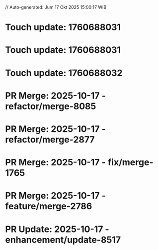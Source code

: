 // Auto-generated: Jum 17 Okt 2025 15:00:17 WIB

# Touch update: 1760688031

# Touch update: 1760688031

# Touch update: 1760688032

# PR Merge: 2025-10-17 - refactor/merge-8085

# PR Merge: 2025-10-17 - refactor/merge-2877

# PR Merge: 2025-10-17 - fix/merge-1765

# PR Merge: 2025-10-17 - feature/merge-2786

# PR Update: 2025-10-17 - enhancement/update-8517
